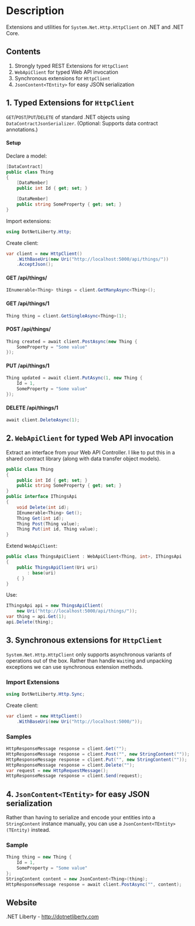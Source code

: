 ﻿# Description

Extensions and utilities for `System.Net.Http.HttpClient` on .NET and .NET Core.

## Contents
1. Strongly typed REST Extensions for `HttpClient`
2. `WebApiClient` for typed Web API invocation
3. Synchronous extensions for `HttpClient`
4. `JsonContent<TEntity>` for easy JSON serialization

## 1. Typed Extensions for `HttpClient`

`GET`/`POST`/`PUT`/`DELETE` of standard .NET objects using `DataContractJsonSerializer`. (Optional: Supports data contract annotations.)

#### Setup
Declare a model:
```csharp
[DataContract]
public class Thing
{
    [DataMember]
    public int Id { get; set; }

    [DataMember]
    public string SomeProperty { get; set; }
}
```
Import extensions:
```csharp
using DotNetLiberty.Http;
```

Create client:
```csharp
var client = new HttpClient()
    .WithBaseUri(new Uri("http://localhost:5000/api/things/"))
    .AcceptJson();
```
#### GET /api/things/
```csharp
IEnumerable<Thing> things = client.GetManyAsync<Thing>();
```
#### GET /api/things/1
```csharp
Thing thing = client.GetSingleAsync<Thing>(1);
```
#### POST /api/things/
```csharp
Thing created = await client.PostAsync(new Thing {
    SomeProperty = "Some value"
});
```
#### PUT /api/things/1
```csharp
Thing updated = await client.PutAsync(1, new Thing {
    Id = 1,
    SomeProperty = "Some value"
});
```
#### DELETE /api/things/1
```csharp
await client.DeleteAsync(1);
```

## 2. `WebApiClient` for typed Web API invocation

Extract an interface from your Web API Controller. I like to put this in a shared contract library (along with data transfer object models).
```csharp
public class Thing
{
    public int Id { get; set; }
    public string SomeProperty { get; set; }
}
public interface IThingsApi
{
    void Delete(int id);
    IEnumerable<Thing> Get();
    Thing Get(int id);
    Thing Post(Thing value);
    Thing Put(int id, Thing value);
}
```
Extend `WebApiClient`:
```csharp
public class ThingsApiClient : WebApiClient<Thing, int>, IThingsApi
{
    public ThingsApiClient(Uri uri)
        : base(uri)
    { }
}
```
Use:
```csharp
IThingsApi api = new ThingsApiClient(
    new Uri("http://localhost:5000/api/things/"));
var thing = api.Get(1);
api.Delete(thing);
```

## 3. Synchronous extensions for `HttpClient`

`System.Net.Http.HttpClient` only supports asynchronous variants of operations out of the box. Rather than handle `Wait`ing and unpacking exceptions we can use synchronous extension methods.

### Import Extensions
```csharp
using DotNetLiberty.Http.Sync;
```
Create client:
```csharp
var client = new HttpClient()
    .WithBaseUri(new Uri("http://localhost:5000/"));
```

### Samples
```csharp
HttpResponseMessage response = client.Get("");
HttpResponseMessage response = client.Post("", new StringContent(""));
HttpResponseMessage response = client.Put("", new StringContent(""));
HttpResponseMessage response = client.Delete("");
var request = new HttpRequestMessage();
HttpResponseMessage response = client.Send(request);
```

## 4. `JsonContent<TEntity>` for easy JSON serialization

Rather than having to serialize and encode your entities into a `StringContent` instance manually, you can use a `JsonContent<TEntity>(TEntity)` instead.

### Sample

```csharp
Thing thing = new Thing {
    Id = 1,
    SomeProperty = "Some value"
};
StringContent content = new JsonContent<Thing>(thing); 
HttpResponseMessage response = await client.PostAsync("", content);
```


## Website

.NET Liberty - http://dotnetliberty.com

